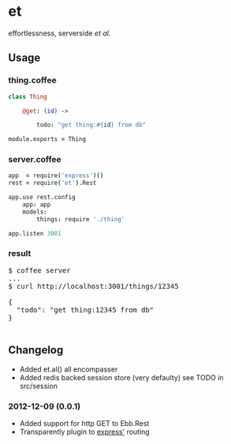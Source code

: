 et
==

effortlessness, serverside <i>et al.</i>

Usage
-----


### thing.coffee

```coffee
class Thing

    @get: (id) -> 

        todo: "get thing:#{id} from db"

module.exports = Thing
```


### server.coffee

```coffee
app  = require('express')()
rest = require('et').Rest

app.use rest.config
    app: app
    models:
        things: require './thing'

app.listen 3001
```


### result

<pre>
$ coffee server
...
$ curl http://localhost:3001/things/12345

{
  "todo": "get thing:12345 from db"
}

</pre>


Changelog
---------


* Added et.al() all encompasser
* Added redis backed session store (very defaulty) see TODO in src/session

### 2012-12-09 (0.0.1)

* Added support for http GET to Ebb.Rest
* Transparently plugin to [express'](https://github.com/visionmedia/express) routing


